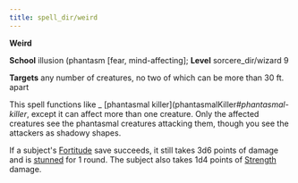 ```yaml
---
title: spell_dir/weird
---
```

 **Weird**

**School** illusion (phantasm [fear, mind-affecting]; **Level** sorcere_dir/wizard 9

**Targets** any number of creatures, no two of which can be more than 30 ft. apart

This spell functions like _ [phantasmal killer](phantasmalKiller#_phantasmal-killer_, except it can affect more than one creature. Only the affected creatures see the phantasmal creatures attacking them, though you see the attackers as shadowy shapes.

If a subject's [Fortitude](../combat#_fortitude) save succeeds, it still takes 3d6 points of damage and is [stunned](../glossary#_stunned) for 1 round. The subject also takes 1d4 points of [Strength](../gettingStarted#_strength) damage.

